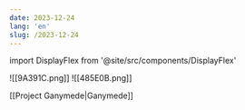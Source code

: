 ```yaml
---
date: 2023-12-24
lang: 'en'
slug: /2023-12-24
---
```


import DisplayFlex from '@site/src/components/DisplayFlex'

<DisplayFlex>

![[9A391C.png]]
![[485E0B.png]]

</DisplayFlex>

[[Project Ganymede|Ganymede]]
